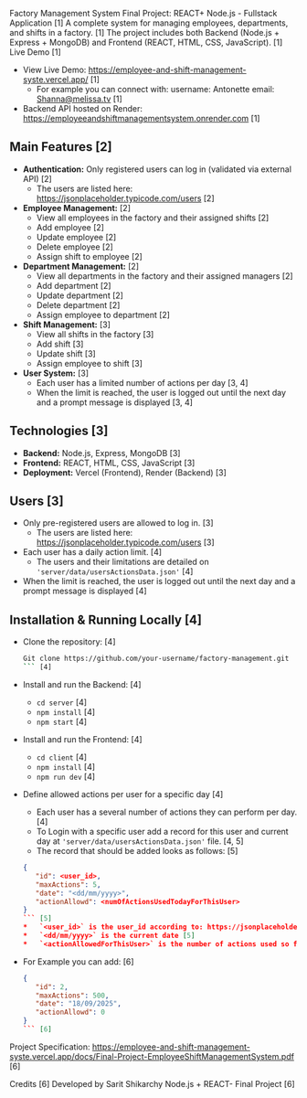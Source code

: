 Factory Management System Final Project: REACT+ Node.js - Fullstack Application [1]
A complete system for managing employees, departments, and shifts in a factory. [1]
The project includes both Backend (Node.js + Express + MongoDB) and Frontend (REACT, HTML, CSS, JavaScript). [1]
Live Demo [1]

*   View Live Demo: https://employee-and-shift-management-syste.vercel.app/ [1]
    *   For example you can connect with: username: Antonette email: Shanna@melissa.tv [1]
*   Backend API hosted on Render: https://employeeandshiftmanagementsystem.onrender.com [1]

## Main Features [2]

*   **Authentication:** Only registered users can log in (validated via external API) [2]
    *   The users are listed here: https://jsonplaceholder.typicode.com/users [2]
*   **Employee Management:** [2]
    *   View all employees in the factory and their assigned shifts [2]
    *   Add employee [2]
    *   Update employee [2]
    *   Delete employee [2]
    *   Assign shift to employee [2]
*   **Department Management:** [2]
    *   View all departments in the factory and their assigned managers [2]
    *   Add department [2]
    *   Update department [2]
    *   Delete department [2]
    *   Assign employee to department [2]
*   **Shift Management:** [3]
    *   View all shifts in the factory [3]
    *   Add shift [3]
    *   Update shift [3]
    *   Assign employee to shift [3]
*   **User System:** [3]
    *   Each user has a limited number of actions per day [3, 4]
    *   When the limit is reached, the user is logged out until the next day and a prompt message is displayed [3, 4]

## Technologies [3]

*   **Backend:** Node.js, Express, MongoDB [3]
*   **Frontend:** REACT, HTML, CSS, JavaScript [3]
*   **Deployment:** Vercel (Frontend), Render (Backend) [3]

## Users [3]

*   Only pre-registered users are allowed to log in. [3]
    *   The users are listed here: https://jsonplaceholder.typicode.com/users [3]
*   Each user has a daily action limit. [4]
    *   The users and their limitations are detailed on `'server/data/usersActionsData.json'` [4]
*   When the limit is reached, the user is logged out until the next day and a prompt message is displayed [4]

## Installation & Running Locally [4]

*   Clone the repository: [4]
    ```bash
    Git clone https://github.com/your-username/factory-management.git
    ``` [4]
*   Install and run the Backend: [4]
    *   `cd server` [4]
    *   `npm install` [4]
    *   `npm start` [4]
*   Install and run the Frontend: [4]
    *   `cd client` [4]
    *   `npm install` [4]
    *   `npm run dev` [4]
*   Define allowed actions per user for a specific day [4]
    *   Each user has a several number of actions they can perform per day. [4]
    *   To Login with a specific user add a record for this user and current day at `'server/data/usersActionsData.json'` file. [4, 5]
    *   The record that should be added looks as follows: [5]

    ```json
    {
       "id": <user_id>,
       "maxActions": 5,
       "date": "<dd/mm/yyyy>",
       "actionAllowd": <numOfActionsUsedTodayForThisUser>
    }
    ``` [5]
    *   `<user_id>` is the user_id according to: https://jsonplaceholder.typicode.com/users [5]
    *   `<dd/mm/yyyy>` is the current date [5]
    *   `<actionAllowedForThisUser>` is the number of actions used so far today for this user, the value in this field must be lower than maxActions [5]

*   For Example you can add: [6]
    ```json
    {
       "id": 2,
       "maxActions": 500,
       "date": "18/09/2025",
       "actionAllowd": 0
    }
    ``` [6]

Project Specification: https://employee-and-shift-management-syste.vercel.app/docs/Final-Project-EmployeeShiftManagementSystem.pdf [6]

Credits [6]
Developed by Sarit Shikarchy Node.js + REACT- Final Project [6]

